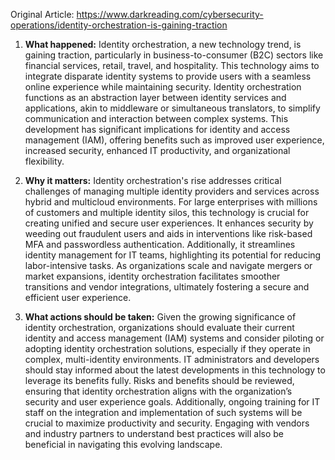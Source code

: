 Original Article: https://www.darkreading.com/cybersecurity-operations/identity-orchestration-is-gaining-traction

1) **What happened:**
Identity orchestration, a new technology trend, is gaining traction, particularly in business-to-consumer (B2C) sectors like financial services, retail, travel, and hospitality. This technology aims to integrate disparate identity systems to provide users with a seamless online experience while maintaining security. Identity orchestration functions as an abstraction layer between identity services and applications, akin to middleware or simultaneous translators, to simplify communication and interaction between complex systems. This development has significant implications for identity and access management (IAM), offering benefits such as improved user experience, increased security, enhanced IT productivity, and organizational flexibility.

2) **Why it matters:**
Identity orchestration's rise addresses critical challenges of managing multiple identity providers and services across hybrid and multicloud environments. For large enterprises with millions of customers and multiple identity silos, this technology is crucial for creating unified and secure user experiences. It enhances security by weeding out fraudulent users and aids in interventions like risk-based MFA and passwordless authentication. Additionally, it streamlines identity management for IT teams, highlighting its potential for reducing labor-intensive tasks. As organizations scale and navigate mergers or market expansions, identity orchestration facilitates smoother transitions and vendor integrations, ultimately fostering a secure and efficient user experience.

3) **What actions should be taken:**
Given the growing significance of identity orchestration, organizations should evaluate their current identity and access management (IAM) systems and consider piloting or adopting identity orchestration solutions, especially if they operate in complex, multi-identity environments. IT administrators and developers should stay informed about the latest developments in this technology to leverage its benefits fully. Risks and benefits should be reviewed, ensuring that identity orchestration aligns with the organization’s security and user experience goals. Additionally, ongoing training for IT staff on the integration and implementation of such systems will be crucial to maximize productivity and security. Engaging with vendors and industry partners to understand best practices will also be beneficial in navigating this evolving landscape.